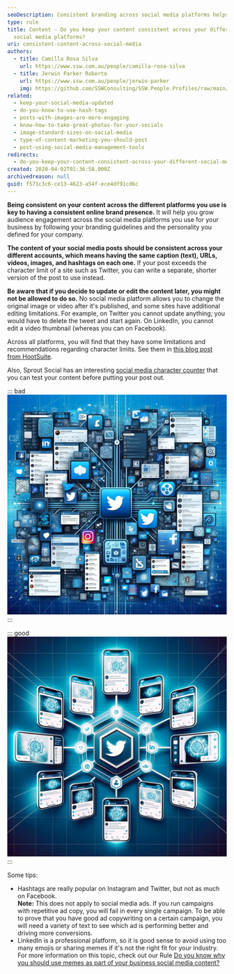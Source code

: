 ```yaml
---
seoDescription: Consistent branding across social media platforms helps reinforce a strong online presence and boosts audience engagement. By using the same caption, URLs, videos, images, and hashtags on each platform, you create a unified brand voice that resonates with your followers.
type: rule
title: Content - Do you keep your content consistent across your different
  social media platforms?
uri: consistent-content-across-social-media
authors:
  - title: Camilla Rosa Silva
    url: https://www.ssw.com.au/people/camilla-rosa-silva
  - title: Jerwin Parker Roberto
    url: https://www.ssw.com.au/people/jerwin-parker
    img: https://github.com/SSWConsulting/SSW.People.Profiles/raw/main/Jerwin-Parker/Images/Jerwin-Parker-Profile.jpg
related:
  - keep-your-social-media-updated
  - do-you-know-to-use-hash-tags
  - posts-with-images-are-more-engaging
  - know-how-to-take-great-photos-for-your-socials
  - image-standard-sizes-on-social-media
  - type-of-content-marketing-you-should-post
  - post-using-social-media-management-tools
redirects:
  - do-you-keep-your-content-consistent-across-your-different-social-media-platforms
created: 2020-04-02T01:36:58.000Z
archivedreason: null
guid: f571c3c6-ce13-4623-a54f-ece4df91cd6c
---
```


**Being consistent on your content across the different platforms you use is key to having a consistent online brand presence.** It will help you grow audience engagement across the social media platforms you use for your business by following your branding guidelines and the personality you defined for your company.

<!--endintro-->

**The content of your social media posts should be consistent across your different accounts, which means having the same caption (text), URLs, videos, images, and hashtags on each one.** If your post exceeds the character limit of a site such as Twitter, you can write a separate, shorter version of the post to use instead.

**Be aware that if you decide to update or edit the content later, you might not be allowed to do so.** No social media platform allows you to change the original image or video after it's published, and some sites have additional editing limitations. For example, on Twitter you cannot update anything; you would have to delete the tweet and start again. On LinkedIn, you cannot edit a video thumbnail (whereas you can on Facebook).

Across all platforms, you will find that they have some limitations and recommendations regarding character limits. See them in [this blog post from HootSuite](https://blog.hootsuite.com/ideal-social-media-post-length/).

Also, Sprout Social has an interesting [social media character counter](https://sproutsocial.com/insights/social-media-character-counter/) that you can test your content before putting your post out.

::: bad
![Figure: Posting inconsistent content across social media accounts can lead to brand confusion and loss of audience engagement](Inconsistent.png)
:::

::: good
![Figure: Posting consistent content reinforces a consistent brand presence](Consistent.png)
:::

Some tips:

- Hashtags are really popular on Instagram and Twitter, but not as much on Facebook.\
  **Note:** This does not apply to social media ads. If you run campaigns with repetitive ad copy, you will fail in every single campaign. To be able to prove that you have good ad copywriting on a certain campaign, you will need a variety of text to see which ad is performing better and driving more conversions.
- LinkedIn is a professional platform, so it is good sense to avoid using too many emojis or sharing memes if it's not the right fit for your industry. For more information on this topic, check out our Rule [Do you know why you should use memes as part of your business social media content?](/do-you-know-why-you-should-use-memes-as-part-of-your-business-social-media-content)
